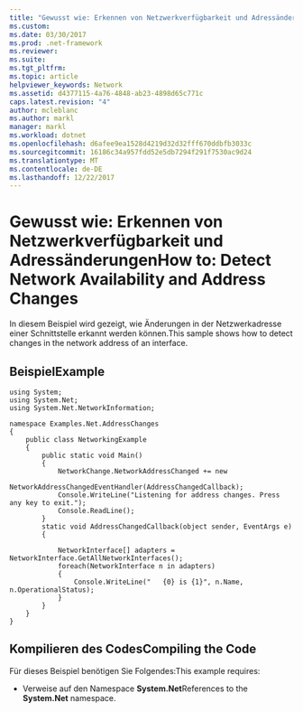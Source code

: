 ```yaml
---
title: "Gewusst wie: Erkennen von Netzwerkverfügbarkeit und Adressänderungen"
ms.custom: 
ms.date: 03/30/2017
ms.prod: .net-framework
ms.reviewer: 
ms.suite: 
ms.tgt_pltfrm: 
ms.topic: article
helpviewer_keywords: Network
ms.assetid: d4377115-4a76-4848-ab23-4898d65c771c
caps.latest.revision: "4"
author: mcleblanc
ms.author: markl
manager: markl
ms.workload: dotnet
ms.openlocfilehash: d6afee9ea1528d4219d32d32fff670ddbfb3033c
ms.sourcegitcommit: 16186c34a957fdd52e5db7294f291f7530ac9d24
ms.translationtype: MT
ms.contentlocale: de-DE
ms.lasthandoff: 12/22/2017
---
```

# <a name="how-to-detect-network-availability-and-address-changes"></a><span data-ttu-id="e5cdb-102">Gewusst wie: Erkennen von Netzwerkverfügbarkeit und Adressänderungen</span><span class="sxs-lookup"><span data-stu-id="e5cdb-102">How to: Detect Network Availability and Address Changes</span></span>
<span data-ttu-id="e5cdb-103">In diesem Beispiel wird gezeigt, wie Änderungen in der Netzwerkadresse einer Schnittstelle erkannt werden können.</span><span class="sxs-lookup"><span data-stu-id="e5cdb-103">This sample shows how to detect changes in the network address of an interface.</span></span>  
  
## <a name="example"></a><span data-ttu-id="e5cdb-104">Beispiel</span><span class="sxs-lookup"><span data-stu-id="e5cdb-104">Example</span></span>  
  
```  
using System;  
using System.Net;  
using System.Net.NetworkInformation;  
  
namespace Examples.Net.AddressChanges  
{  
    public class NetworkingExample  
    {  
        public static void Main()  
        {  
            NetworkChange.NetworkAddressChanged += new   
             NetworkAddressChangedEventHandler(AddressChangedCallback);  
            Console.WriteLine("Listening for address changes. Press any key to exit.");  
            Console.ReadLine();  
        }  
        static void AddressChangedCallback(object sender, EventArgs e)  
        {  
  
            NetworkInterface[] adapters = NetworkInterface.GetAllNetworkInterfaces();  
            foreach(NetworkInterface n in adapters)  
            {  
                Console.WriteLine("   {0} is {1}", n.Name, n.OperationalStatus);  
            }  
        }  
    }  
}  
```  
  
## <a name="compiling-the-code"></a><span data-ttu-id="e5cdb-105">Kompilieren des Codes</span><span class="sxs-lookup"><span data-stu-id="e5cdb-105">Compiling the Code</span></span>  
 <span data-ttu-id="e5cdb-106">Für dieses Beispiel benötigen Sie Folgendes:</span><span class="sxs-lookup"><span data-stu-id="e5cdb-106">This example requires:</span></span>  
  
-   <span data-ttu-id="e5cdb-107">Verweise auf den Namespace **System.Net**</span><span class="sxs-lookup"><span data-stu-id="e5cdb-107">References to the **System.Net** namespace.</span></span>
